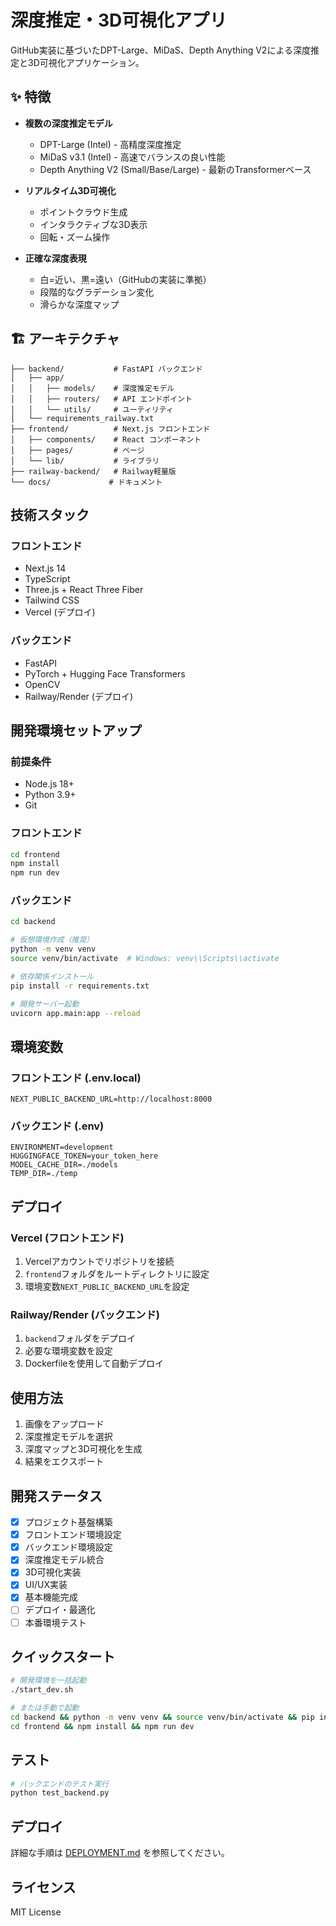 # 深度推定・3D可視化アプリ

GitHub実装に基づいたDPT-Large、MiDaS、Depth Anything V2による深度推定と3D可視化アプリケーション。

## ✨ 特徴

- **複数の深度推定モデル**
  - DPT-Large (Intel) - 高精度深度推定
  - MiDaS v3.1 (Intel) - 高速でバランスの良い性能
  - Depth Anything V2 (Small/Base/Large) - 最新のTransformerベース

- **リアルタイム3D可視化**
  - ポイントクラウド生成
  - インタラクティブな3D表示
  - 回転・ズーム操作

- **正確な深度表現**
  - 白=近い、黒=遠い（GitHubの実装に準拠）
  - 段階的なグラデーション変化
  - 滑らかな深度マップ

## 🏗️ アーキテクチャ

```
├── backend/           # FastAPI バックエンド
│   ├── app/
│   │   ├── models/    # 深度推定モデル
│   │   ├── routers/   # API エンドポイント
│   │   └── utils/     # ユーティリティ
│   └── requirements_railway.txt
├── frontend/          # Next.js フロントエンド
│   ├── components/    # React コンポーネント
│   ├── pages/         # ページ
│   └── lib/           # ライブラリ
├── railway-backend/   # Railway軽量版
└── docs/             # ドキュメント
```

## 技術スタック

### フロントエンド
- Next.js 14
- TypeScript
- Three.js + React Three Fiber
- Tailwind CSS
- Vercel (デプロイ)

### バックエンド
- FastAPI
- PyTorch + Hugging Face Transformers
- OpenCV
- Railway/Render (デプロイ)

## 開発環境セットアップ

### 前提条件
- Node.js 18+
- Python 3.9+
- Git

### フロントエンド

```bash
cd frontend
npm install
npm run dev
```

### バックエンド

```bash
cd backend

# 仮想環境作成（推奨）
python -m venv venv
source venv/bin/activate  # Windows: venv\\Scripts\\activate

# 依存関係インストール
pip install -r requirements.txt

# 開発サーバー起動
uvicorn app.main:app --reload
```

## 環境変数

### フロントエンド (.env.local)
```
NEXT_PUBLIC_BACKEND_URL=http://localhost:8000
```

### バックエンド (.env)
```
ENVIRONMENT=development
HUGGINGFACE_TOKEN=your_token_here
MODEL_CACHE_DIR=./models
TEMP_DIR=./temp
```

## デプロイ

### Vercel (フロントエンド)
1. Vercelアカウントでリポジトリを接続
2. `frontend`フォルダをルートディレクトリに設定
3. 環境変数`NEXT_PUBLIC_BACKEND_URL`を設定

### Railway/Render (バックエンド)
1. `backend`フォルダをデプロイ
2. 必要な環境変数を設定
3. Dockerfileを使用して自動デプロイ

## 使用方法

1. 画像をアップロード
2. 深度推定モデルを選択
3. 深度マップと3D可視化を生成
4. 結果をエクスポート

## 開発ステータス

- [x] プロジェクト基盤構築
- [x] フロントエンド環境設定
- [x] バックエンド環境設定
- [x] 深度推定モデル統合
- [x] 3D可視化実装
- [x] UI/UX実装
- [x] 基本機能完成
- [ ] デプロイ・最適化
- [ ] 本番環境テスト

## クイックスタート

```bash
# 開発環境を一括起動
./start_dev.sh

# または手動で起動
cd backend && python -m venv venv && source venv/bin/activate && pip install -r requirements.txt && uvicorn app.main:app --reload &
cd frontend && npm install && npm run dev
```

## テスト

```bash
# バックエンドのテスト実行
python test_backend.py
```

## デプロイ

詳細な手順は [DEPLOYMENT.md](./DEPLOYMENT.md) を参照してください。

## ライセンス

MIT License